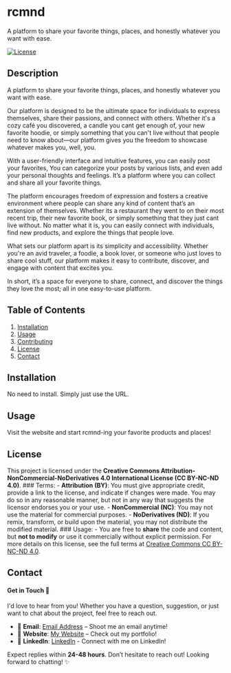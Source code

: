 # rcmnd

A platform to share your favorite things, places, and honestly whatever you want with ease.

[![License](https://img.shields.io/badge/license-CC_BY--NC--ND_4.0-blue.svg)](https://creativecommons.org/licenses/by-nc-nd/4.0/)

## Description

A platform to share your favorite things, places, and honestly whatever you want with ease.

Our platform is designed to be the ultimate space for individuals to express themselves, share their passions, and connect with others. Whether it's a cozy café you discovered, a candle you cant get enough of, your new favorite hoodie, or simply something that you can't live without that people need to know about—our platform gives you the freedom to showcase whatever makes you, well, you.

With a user-friendly interface and intuitive features, you can easily post your favorites, You can categorize your posts by various lists, and even add your personal thoughts and feelings. It’s a platform where you can collect and share all your favorite things.

The platform encourages freedom of expression and fosters a creative environment where people can share any kind of content that’s an extension of themselves. Whether its a restaurant they went to on their most recent trip, their new favorite book, or simply something that they just cant live without. No matter what it is, you can easily connect with individuals, find new products, and explore the things that people love.

What sets our platform apart is its simplicity and accessibility. Whether you're an avid traveler, a foodie, a book lover, or someone who just loves to share cool stuff, our platform makes it easy to contribute, discover, and engage with content that excites you.

In short, it’s a space for everyone to share, connect, and discover the things they love the most; all in one easy-to-use platform.

## Table of Contents

1. [Installation](#installation)
2. [Usage](#usage)
3. [Contributing](#contributing)
4. [License](#license)
5. [Contact](#contact)

## Installation

No need to install. Simply just use the URL.

## Usage

Visit the website and start rcmnd-ing your favorite products and places!

## License

This project is licensed under the **Creative Commons Attribution-NonCommercial-NoDerivatives 4.0 International License (CC BY-NC-ND 4.0)**. ### Terms: - **Attribution (BY)**: You must give appropriate credit, provide a link to the license, and indicate if changes were made. You may do so in any reasonable manner, but not in any way that suggests the licensor endorses you or your use. - **NonCommercial (NC)**: You may not use the material for commercial purposes. - **NoDerivatives (ND)**: If you remix, transform, or build upon the material, you may not distribute the modified material. ### Usage: - You are free to **share** the code and content, but **not to modify** or use it commercially without explicit permission. For more details on this license, see the full terms at [Creative Commons CC BY-NC-ND 4.0](https://creativecommons.org/licenses/by-nc-nd/4.0/).


## Contact

#### Get in Touch 🚀

I'd love to hear from you! Whether you have a question, suggestion, or just want to chat about the project, feel free to reach out.

- 📧 **Email**: [Email Address](mailto:gareth.t.flynn@gmail.com) – Shoot me an email anytime!
- 🔗 **Website**: [My Website](https://garethflynn.dev/) – Check out my portfolio!
- 💬 **LinkedIn**: [LinkedIn](https://www.linkedin.com/in/garethtflynn/) - Connect with me on LinkedIn!


Expect replies within **24-48 hours**. Don’t hesitate to reach out! Looking forward to chatting! ✨